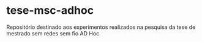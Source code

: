 # tese-msc-adhoc
Repositório destinado aos experimentos realizados na pesquisa da tese de mestrado sem redes sem fio AD Hoc
